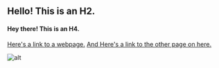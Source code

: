 ## Hello! This is an H2.

#### Hey there! This is an H4.

[Here's a link to a webpage.](https://missouri.instructure.com)
[And Here's a link to the other page on here.](../master/page2.md)

![alt](https://assets.rbl.ms/13910702/980x.jpg "That's a big boy")




